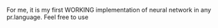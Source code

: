 For me, it is my first WORKING implementation of neural network in any pr.language.
Feel free to use
